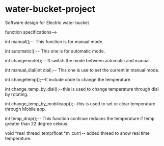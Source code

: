 # water-bucket-project
Software design for Electric water bucket

function specifications-->

int manual();-- This function is for manual mode.

int automatic();-- This one is for automatic mode.

int changemode();-- It switch the mode between automatic and manual.

int manual_dial(int dial);-- This one is use to set the current in manual mode.

int changetemp();--It include code to change the temperature.

int change_temp_by_dial();--this is used to change temperature through dial by rotating.

int change_temp_by_mobileapp();--this is used to set or clear temperature through Mobile app.

int temp_drop();-- This function continue reduces the temperature if temp greater than 22 degree celsius.

void *real_thread_temp(float *m_curr)-- added thread to show real time temperature.
